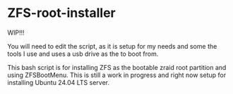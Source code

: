# ZFS-root-installer
WIP!!!

You will need to edit the script, as it is setup for my needs and some the tools I use and uses a usb drive as the to boot from.

This bash script is for installing ZFS as the bootable zraid root partition and using ZFSBootMenu. This is still a work in progress and right now setup for installing Ubuntu 24.04 LTS server.

